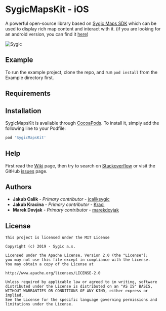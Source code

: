 # SygicMapsKit - iOS

A powerful open-source library based on [Sygic Maps SDK][SygicMapsSDK] which can be used to display rich map content and interact with it. (if you are looking for an android version, you can find it [here][AndroidMapsKit]) 

![Sygic](https://github.com/Sygic/sygic-maps-kit-android/raw/develop/assets/images/sygic_logo.png)

## Example

To run the example project, clone the repo, and run `pod install` from the Example directory first.

## Requirements

## Installation

SygicMapsKit is available through [CocoaPods](https://cocoapods.org). To install
it, simply add the following line to your Podfile:

```ruby
pod 'SygicMapsKit'
```

## Help

First read the [Wiki][MapsKitWiki] page, then try to search on [Stackoverflow][SygicMobileSDKiOS] or visit the GitHub [issues][MapsKitIssues] page.

## Authors

  * **Jakub Cali­k** - *Primary contributor* - [jcaliksygic][jcalikGithub]
  * **Jakub Kracina** - *Primary contributor* - [Kraci][KraciGithub]
  * **Marek Dovjak** - *Primary contributor* - [marekdovjak][marekdovjakGithub]

## License

```
This project is licensed under the MIT License

Copyright (c) 2019 - Sygic a.s.

Licensed under the Apache License, Version 2.0 (the "License");
you may not use this file except in compliance with the License.
You may obtain a copy of the License at

http://www.apache.org/licenses/LICENSE-2.0

Unless required by applicable law or agreed to in writing, software
distributed under the License is distributed on an "AS IS" BASIS,
WITHOUT WARRANTIES OR CONDITIONS OF ANY KIND, either express or implied.
See the License for the specific language governing permissions and
limitations under the License.
```
[//]: # (Comment)

   [KraciGithub]: <https://github.com/Kraci>
   [jcalikGithub]: <https://github.com/jcaliksygic>
   [marekdovjakGithub]: <https://github.com/marekdovjak>

   [SygicMapsSDK]: <https://www.sygic.com/enterprise/maps-navigation-sdk-api-developers>
   [AndroidMapsKit]: <https://github.com/Sygic/sygic-maps-kit-android>
   [SygicLogo]: <https://github.com/Sygic/sygic-maps-kit-android/blob/develop/assets/images/sygic_logo.png>
   [MapsKitWiki]: <https://github.com/Sygic/sygic-maps-kit-ios/wiki>
   [SygicMobileSDKiOS]: <https://stackoverflow.com/questions/tagged/ios+sygic-mobile-sdk>
   [MapsKitIssues]: <https://github.com/Sygic/sygic-maps-kit-ios/issues>
